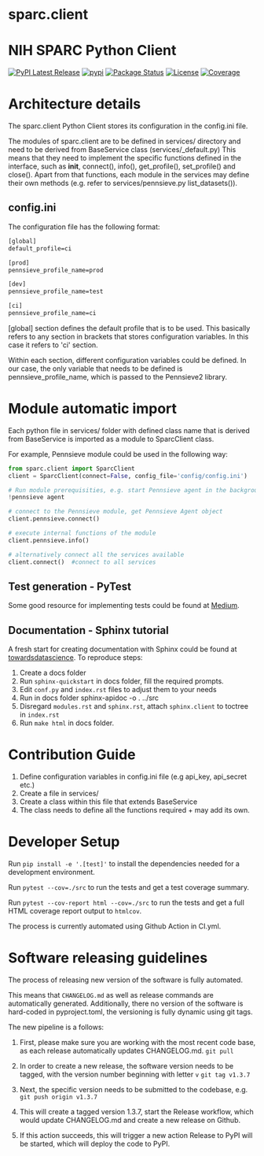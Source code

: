 # sparc.client

NIH SPARC Python Client
=======================
[![PyPI Latest Release](https://img.shields.io/pypi/v/sparc.client.svg)](https://pypi.org/project/sparc.client/)
[![pypi](https://img.shields.io/pypi/pyversions/sparc.client.svg)](https://pypi.org/project/sparc.client/)
[![Package Status](https://img.shields.io/pypi/status/sparc.client.svg)](https://pypi.org/project/sparc.client/)
[![License](https://img.shields.io/pypi/l/sparc.client.svg)](https://github.com/nih-sparc/sparc.client/blob/main/LICENSE)
[![Coverage](https://codecov.io/github/nih-sparc/sparc.client/coverage.svg?branch=main)](https://codecov.io/gh/nih-sparc/sparc.client)

# Architecture details

The sparc.client Python Client stores its configuration in the config.ini file.

The modules of sparc.client are to be defined in services/ directory and need to be derived from BaseService class (services/_default.py)
This means that they need to implement the specific functions defined in the interface, such as __init__, connect(), info(), get_profile(), set_profile() and close().
Apart from that functions, each module in the services may define their own methods (e.g. refer to services/pennsieve.py list_datasets()).


## config.ini

The configuration file has the following format:

```txt
[global]
default_profile=ci

[prod]
pennsieve_profile_name=prod

[dev]
pennsieve_profile_name=test

[ci]
pennsieve_profile_name=ci
```

[global] section defines the default profile that is to be used. This basically refers to any section in brackets that stores configuration variables. In this case it refers to 'ci' section.

Within each section, different configuration variables could be defined. In our case, the only variable that needs to be defined is pennsieve_profile_name, which is passed to the Pennsieve2 library.



# Module automatic import

Each python file in services/ folder with defined class name that is derived from BaseService is imported as a module to SparcClient class.

For example, Pennsieve module could be used in the following way: 

```python
from sparc.client import SparcClient
client = SparcClient(connect=False, config_file='config/config.ini')

# Run module prerequisities, e.g. start Pennsieve agent in the background
!pennsieve agent

# connect to the Pennsieve module, get Pennsieve Agent object
client.pennsieve.connect()

# execute internal functions of the module
client.pennsieve.info()

# alternatively connect all the services available
client.connect()  #connect to all services
```

## Test generation - PyTest

Some good resource for implementing tests could be found at [Medium](https://medium.com/analytics-vidhya/pytest-mocking-cheatsheet-dcebd84876e3).

## Documentation - Sphinx tutorial

A fresh start for creating documentation with Sphinx could be found at [towardsdatascience](https://towardsdatascience.com/documenting-python-code-with-sphinx-554e1d6c4f6d).
To reproduce steps:

1. Create a docs folder
2. Run `sphinx-quickstart` in docs folder, fill the required prompts.
3. Edit `conf.py` and `index.rst` files to adjust them to your needs
4. Run in docs folder sphinx-apidoc -o . ../src
5. Disregard `modules.rst` and `sphinx.rst`, attach `sphinx.client` to toctree in `index.rst`
6. Run `make html` in docs folder.

# Contribution Guide

1. Define configuration variables in config.ini file (e.g  api_key, api_secret etc.)
2. Create a file in services/
3. Create a class within this file that extends BaseService
4. The class needs to define all the functions required + may add its own.

# Developer Setup

Run `pip install -e '.[test]'` to install the dependencies needed for a development environment.

Run `pytest --cov=./src` to run the tests and get a test coverage summary.

Run `pytest --cov-report html --cov=./src` to run the tests and get a full HTML coverage report output to `htmlcov`.

The process is currently automated using Github Action in CI.yml.


# Software releasing guidelines

The process of releasing new version of the software is fully automated.

This means that `CHANGELOG.md` as well as release commands are automatically generated.  Additionally, there no version of the software is hard-coded in pyproject.toml, the versioning is fully dynamic using git tags.

The new pipeline is a follows:

1. First, please make sure you are working with the most recent code base, as each release automatically updates CHANGELOG.md.
`git pull`

2. In order to create a new release, the software version needs to be tagged, with the version number beginning with letter `v`
`git tag v1.3.7`

3. Next, the specific version needs to be submitted to the codebase, e.g.
`git push origin v1.3.7`

4. This will create a tagged version 1.3.7, start the Release workflow, which would update CHANGELOG.md and create a new release on Github.

5. If this action succeeds, this will trigger a new action Release to PyPI will be started, which will deploy the code to PyPI.
